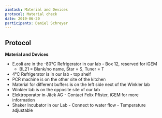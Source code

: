 ```yaml
---
aimtask: Material and Devices  
protocol: Material check 
date: 2019-06-20  
participants: Daniel Schreyer  
---  
```

  
## Protocol  
  
**Material and Devices**

-   E.coli are in the -80°C Refrigerator in our lab - Box 12, reserved for iGEM
    -   BL21 = Blank/no name, Star = S, Tuner = T
-   4°C Refrigerator is in our lab - top shelf
-   PCR machine is on the other site of the kitchen
-   Material for different buffers is on the left side next of the Winkler lab
-   Winkler lab is on the opposite site of our lab
-   Elektroporator in Jäck AG - Contact Felix Pfister, iGEM for more information
-   Shaker Incubator in our Lab - Connect to water flow - Temperature adjustable  

